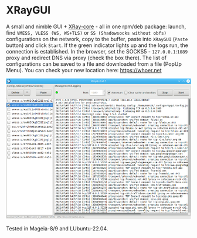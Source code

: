 # XRayGUI
A small and nimble GUI + [XRay-core](https://github.com/XTLS/Xray-core) - all in one rpm/deb package: launch, find `VMESS, VLESS (WS, WS+TLS)` or `SS (Shadowsocks without obfs)` configurations on the network, copy to the buffer, paste into `XRayGUI` (`Paste` button) and click `Start`. If the green indicator lights up and the logs run, the connection is established. In the browser, set the SOCKS5 - `127.0.0.1`:`1089` proxy and redirect DNS via proxy (check the box there). The list of configurations can be saved to a file and downloaded from a file (PopUp Menu). You can check your new location here: https://whoer.net  
  
![](https://github.com/AKotov-dev/XRayGUI/blob/main/ScreenShots/XRayGUI-3.png)  
  
Tested in Mageia-8/9 and LUbuntu-22.04.
